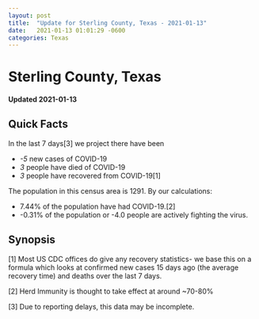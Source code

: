 ```yaml
---
layout: post
title:  "Update for Sterling County, Texas - 2021-01-13"
date:   2021-01-13 01:01:29 -0600
categories: Texas
---
```


# Sterling County, Texas
#### Updated 2021-01-13

## Quick Facts

In the last 7 days[3] we project there have been
- *-5* new cases of COVID-19
- *3* people have died of COVID-19
- *3* people have recovered from COVID-19[1]

The population in this census area is 1291. By our calculations:
- 7.44% of the population have had COVID-19.[2]
- -0.31% of the population or -4.0 people are actively fighting the virus.

## Synopsis




[1] Most US CDC offices do give any recovery statistics- we base this on a formula which looks at confirmed new cases
15 days ago (the average recovery time) and deaths over the last 7 days.

[2] Herd Immunity is thought to take effect at around ~70-80%

[3] Due to reporting delays, this data may be incomplete.
 
    